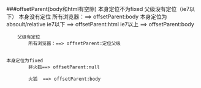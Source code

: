 ###offsetParent(body和html有空隙)
	本身定位不为fixed
		父级没有定位（ie7以下）
			本身没有定位
				所有浏览器：==> offsetParent:body
			本身定位为absoult/relative
				ie7以下	==> offsetParent:html
				ie7以上	==> offsetParent:body
		
		父级有定位
			所有浏览器：==> offsetParent:定位父级
			
		
	本身定位为fixed
			非火狐==> offsetParent:null
					
			火狐	==> offsetParent:body			
		